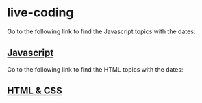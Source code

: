 # live-coding

Go to the following link to find the Javascript topics with the dates:

## [Javascript](README-JS.md)

Go to the following link to find the HTML topics with the dates:

## [HTML & CSS](README-HTML-CSS.md)
